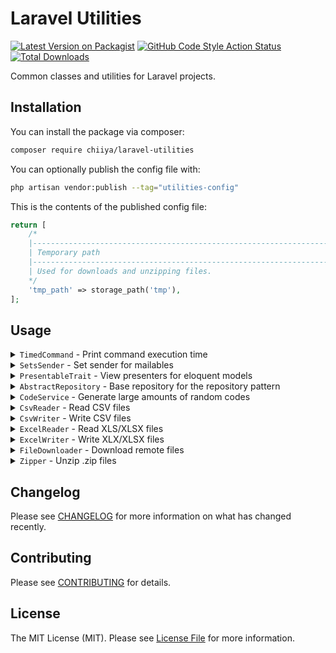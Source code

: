 # Laravel Utilities

[![Latest Version on Packagist](https://img.shields.io/packagist/v/chiiya/laravel-utilities.svg?style=flat-square)](https://packagist.org/packages/chiiya/laravel-utilities)
[![GitHub Code Style Action Status](https://img.shields.io/github/workflow/status/chiiya/laravel-utilities/lint?label=code%20style)](https://github.com/chiiya/laravel-utilities/actions?query=workflow%3Alint+branch%3Amaster)
[![Total Downloads](https://img.shields.io/packagist/dt/chiiya/laravel-utilities.svg?style=flat-square)](https://packagist.org/packages/chiiya/laravel-utilities)

Common classes and utilities for Laravel projects.

## Installation

You can install the package via composer:

```bash
composer require chiiya/laravel-utilities
```

You can optionally publish the config file with:

```bash
php artisan vendor:publish --tag="utilities-config"
```

This is the contents of the published config file:

```php
return [
    /*
    |--------------------------------------------------------------------------
    | Temporary path
    |--------------------------------------------------------------------------
    | Used for downloads and unzipping files.
    */
    'tmp_path' => storage_path('tmp'),
];
```

## Usage

<details>
 <summary><code>TimedCommand</code> - Print command execution time</summary>

<br>

Simple extension of the Laravel `Command` that prints execution time after completion.

```php
use Chiiya\Common\Commands\TimedCommand;  
  
class SendEmails extends TimedCommand
{
    protected $signature = 'mail:send {user}';
    
    public function handle(DripEmailer $drip)
    {
        $drip->send(User::find($this->argument('user')));
    }  
```
```bash
$ php artisan mail:send 1
> Execution time: 0.1s  
```
</details>

<details>
 <summary><code>SetsSender</code> - Set sender for mailables</summary>

<br>
  
Trait to set the sender (return path) for mailables for e.g. bounce handling.

```php
use Chiiya\Common\Mail\SetsSender;
  
class OrderShipped extends Mailables
{
    use SetsSender;

    public function build(): self
    {
        return $this
            ->subject('Order shipped')
            ->markdown('emails.orders.shipped')
            ->sender('return@example.com');
    }
}
```
</details>

<details>
 <summary><code>PresentableTrait</code> - View presenters for eloquent models</summary>

<br>
  
View presenter similar to the no longer maintained [`laracasts/presenter`](https://github.com/laracasts/Presenter)
package. Useful for doing some manipulations before displaying data.

```php
use Chiiya\Common\Presenter\Presenter;

/** @extends Presenter<User> */  
class UserPresenter extends Presenter
{
    public function name(): string
    {
        return $this->first_name.' '.$this->last_name;
    }
}
```

```php
use Chiiya\Common\Presenter\PresentableTrait;
  
class User extends Model
{
    /** @use PresentableTrait<UserPresenter> */
    use PresentableTrait;
    
    protected string $presenter = UserPresenter::class;
}
```

```html
<h1>Hello, {{ $user->present()->name }}</h1>
```
</details>

<details>
 <summary><code>AbstractRepository</code> - Base repository for the repository pattern</summary>

<br>
  
Base repository for usage of the repository pattern. It provides `get`, `find`, `index`, `search`, `count`, `create`,
`update` and `delete` methods for the configured `$model`. Most methods accept an optional `$filters` parameter,
that may be used to apply the filters configured in the `applyFilters` method to your queries.
  
A general recommendation is to only use repositories as a place to store your complex queries and/or queries that 
are used repeatedly in multiple places, since otherwise they might be considered an anti-pattern. For more complex queries
it can however be useful to separate them from your services. Repositories also serve as a way to self-document those
queries by using descriptive method names. This way developers don't have to parse database queries and try to understand
their purpose when going through your application logic.

<br>

```php
use Chiiya\Common\Repositories\AbstractRepository;

/**
 * @extends AbstractRepository<Post>
 */
class PostRepository extends AbstractRepository
{
    protected string $model = Post::class;

    /**
     * @return Collection<Post>
     */
    public function postsDiscussedYesterday()
    {
        return $this->newQuery()
            ->whereHas('comments', function (Builder $builder) {
                $builder
                    ->where('created_at', '>=', now()->subDay()->startOfDay())
                    ->where('created_at', '<=', now()->subDay()->endOfDay());
            })
            ->get();
    }

    /**
     * @inheritDoc
     */
    protected function applyFilters(Builder $builder, array $parameters): Builder
    {
        if (isset($parameters['title'])) {
            $builder->where('title', '=', $parameters['title']);
        }

        return $builder;
    }
}
```

```php
// Find by primary key
$post = $repository->get(10);
// Find (first) by filters
$post = $repository->find(['title' => 'Lorem ipsum']);
// List all entities, optionally filtered
$posts = $repository->index();
$posts = $repository->index(['title' => 'Lorem ipsum']);
// Count entities, optionally filtered
$count = $repository->count();
$count = $repository->count(['title' => 'Lorem ipsum']);
// Create new entity
$post = $repository->create(['title' => 'Some title']);
// Update entity
$repository->update($post, ['title' => 'Lorem ipsum']);
// Delete entity
$repository->delete($post);

// Custom methods
$posts = $repository->postsDiscussedYesterday();
```
</details>

<details>
 <summary><code>CodeService</code> - Generate large amounts of random codes</summary>

<br>

Service class for efficiently generating large amounts of random, unique codes in memory
for later processing.

```php
use Chiiya\Common\Services\CodeService::class;
          
class CouponService {
    public function __construct(
        private CodeService $service,
    ) {}
          
    public function generateCodes()
    {
        // Optional, import previously exported codes so that we don't generate codes that already exist
        $this->service->import(storage_path('app/exports'));
        // Generate specified amount of random codes using the given pattern and character set
        $this->service->generate(
            1_000_000,
            '####-####-####',
            CodeService::SET_NUMBERS_AND_UPPERCASE,
        );
        // Get generated codes for further processing
        $codes = $this->service->getCodes();
        // ... e.g. bulk insert $codes into database
        // Export newly generated codes into (batched) CSV files. Optionally specify the amount of codes per file
        $this->service->export(storage_path('app/exports'));
        $this->service->export(path: storage_path('app/exports'), perFile: 500_000);
    }
}
```
</details>


<details>
 <summary><code>CsvReader</code> - Read CSV files</summary>

<br>

Small wrapper around the [`openspout/openspout`](https://github.com/openspout/openspout) csv reader for high-performance
reading of CSV files:

```php
$reader = resolve(\Chiiya\Common\Services\CsvReader::class);
$reader->open('/path/to/file.csv');
foreach ($reader->rows() as $row) {
    $values = $row->toArray();
}
$reader->close();
```
</details>

<details>
 <summary><code>CsvWriter</code> - Write CSV files</summary>

<br>

Small wrapper around the [`openspout/openspout`](https://github.com/openspout/openspout) csv writer:

```php
$writer = resolve(\Chiiya\Common\Services\CsvWriter::class);
$writer->open('/path/to/file.csv');
$writer->write(['Value 1', 'Value 2']);
$writer->close();
```
</details>

<details>
 <summary><code>ExcelReader</code> - Read XLS/XLSX files</summary>

<br>

Small wrapper around the [`openspout/openspout`](https://github.com/openspout/openspout) excel reader for high-performance
reading of XLS/XLSX files:

```php
$reader = resolve(\Chiiya\Common\Services\ExcelReader::class);
$reader->open('/path/to/file.xlsx');
foreach ($reader->getSheetIterator() as $sheet) {
    foreach ($sheet->getRowIterator() as $row) {
        $values = $row->toArray();
    }
}
$reader->close();
```
</details>


<details>
  <summary><code>ExcelWriter</code> - Write XLX/XLSX files</summary>

<br>

Small wrapper around the [`openspout/openspout`](https://github.com/openspout/openspout) excel writer:

```php
$writer = resolve(\Chiiya\Common\Services\ExcelWriter::class);
$writer->open('/path/to/file.xlsx');
$writer->setCurrentSheetName('Sheet 1');
$writer->addHeaderRow(['Name', 'Email']);
$writer->write(['John Doe', 'john.doe@example.com']);
$writer->addSheet('Sheet 2');
$writer->write(['Value 1', 'Value 2']);
$writer->close();
```
</details>


<details>
 <summary><code>FileDownloader</code> - Download remote files</summary>

<br>

Utility class for downloading files from a remote URL.

```php
$downloader = resolve(\Chiiya\Common\Services\FileDownloader::class);
$file = $downloader->download('https://example.com/path/to/file.txt');
dump($file->getPath());
$file->delete();
```
</details>


<details>
 <summary><code>Zipper</code> - Unzip .zip files</summary>

<br>

Utility class for unzipping .zip files.

```php
$zipper = resolve(\Chiiya\Common\Services\Zipper::class);
$location = $zipper->unzip('/path/to/file.zip');
```
</details>

## Changelog

Please see [CHANGELOG](CHANGELOG.md) for more information on what has changed recently.

## Contributing

Please see [CONTRIBUTING](.github/CONTRIBUTING.md) for details.

## License

The MIT License (MIT). Please see [License File](LICENSE.md) for more information.
